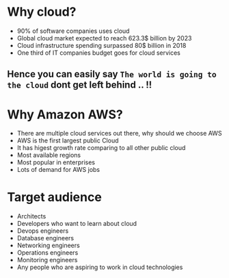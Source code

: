 # Why cloud?

* 90% of software companies uses cloud
* Global cloud market expected to reach 623.3$ billion by 2023
* Cloud infrastructure spending surpassed 80$ billion in 2018
* One third of IT companies budget goes for cloud services

## Hence you can easily say `The world is going to the cloud` dont get left behind .. !!

# Why Amazon AWS?

* There are multiple cloud services out there, why should we choose AWS
* AWS is the first largest public Cloud
* It has higest growth rate comparing to all other public cloud
* Most available regions
* Most popular in enterprises
* Lots of demand for AWS jobs

# Target audience

* Architects
* Developers who want to learn about cloud
* Devops engineers
* Database engineers
* Networking engineers
* Operations engineers
* Monitoring engineers
* Any people who are aspiring to work in cloud technologies
